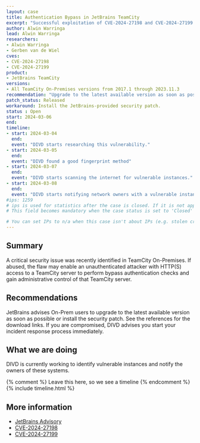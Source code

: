 ```yaml
---
layout: case
title: Authentication Bypass in JetBrains TeamCity
excerpt: "Successful exploitation of CVE-2024-27198 and CVE-2024-27199 allows an unauthenticated attacker with HTTP(S) access to a TeamCity server to bypass authentication checks and gain administrative control of that TeamCity server."
author: Alwin Warringa
lead: Alwin Warringa
researchers:
- Alwin Warringa
- Gerben van de Wiel
cves:
- CVE-2024-27198
- CVE-2024-27199
product: 
- JetBrains TeamCity
versions: 
- All TeamCity On-Premises versions from 2017.1 through 2023.11.3
recommendation: "Upgrade to the latest available version as soon as possible or apply the provided security patch"
patch_status: Released
workaround: Install the JetBrains-provided security patch.
status : Open
start: 2024-03-06
end: 
timeline:
- start: 2024-03-04
  end:
  event: "DIVD starts researching this vulnerability."
- start: 2024-03-05
  end:
  event: "DIVD found a good fingerprint method"
- start: 2024-03-07
  end:
  event: "DIVD starts scanning the internet for vulnerable instances."
- start: 2024-03-08
  end:
  event: "DIVD starts notifying network owners with a vulnerable instance in their network."
#ips: 1259
# ips is used for statistics after the case is closed. If it is not applicable, you can set IPs to n/a (e.g. stolen credentials)
# This field becomes mandatory when the case status is set to 'Closed'

# You can set IPs to n/a when this case isn't about IPs (e.g. stolen credentials)
---
```

## Summary

A critical security issue was recently identified in TeamCity On-Premises. If abused, the flaw may enable an unauthenticated attacker with HTTP(S) access to a TeamCity server to perform bypass authentication checks and gain administrative control of that TeamCity server. 

## Recommendations

JetBrains advises On-Prem users to upgrade to the latest available version as soon as possible or install the security patch. See the references for the download links. If you are compromised, DIVD advises you start your incident response process immediately.

## What we are doing

DIVD is currently working to identify vulnerable instances and notify the owners of these systems. 

{% comment %}  Leave this here, so we see a timeline {% endcomment %}
{% include timeline.html %}

## More information
* [JetBrains Advisory](https://blog.jetbrains.com/teamcity/2024/03/additional-critical-security-issues-affecting-teamcity-on-premises-cve-2024-27198-and-cve-2024-27199-update-to-2023-11-4-now/)
* [CVE-2024-27198](https://nvd.nist.gov/vuln/detail/CVE-2024-27198)
* [CVE-2024-27199](https://nvd.nist.gov/vuln/detail/CVE-2024-27199)
